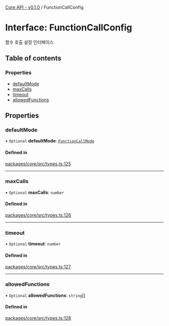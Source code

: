 [Core API - v0.1.0](/api-reference/core/) / FunctionCallConfig

# Interface: FunctionCallConfig

함수 호출 설정 인터페이스

## Table of contents

### Properties

- [defaultMode](/api-reference/core/interfaces/FunctionCallConfig#defaultmode)
- [maxCalls](/api-reference/core/interfaces/FunctionCallConfig#maxcalls)
- [timeout](/api-reference/core/interfaces/FunctionCallConfig#timeout)
- [allowedFunctions](/api-reference/core/interfaces/FunctionCallConfig#allowedfunctions)

## Properties

### <a id="defaultmode" name="defaultmode"></a> defaultMode

• `Optional` **defaultMode**: [`FunctionCallMode`](/api-reference/core/#functioncallmode)

#### Defined in

[packages/core/src/types.ts:125](https://github.com/robotaio/robota/blob/main/packages/core/src/types.ts#L125)

___

### <a id="maxcalls" name="maxcalls"></a> maxCalls

• `Optional` **maxCalls**: `number`

#### Defined in

[packages/core/src/types.ts:126](https://github.com/robotaio/robota/blob/main/packages/core/src/types.ts#L126)

___

### <a id="timeout" name="timeout"></a> timeout

• `Optional` **timeout**: `number`

#### Defined in

[packages/core/src/types.ts:127](https://github.com/robotaio/robota/blob/main/packages/core/src/types.ts#L127)

___

### <a id="allowedfunctions" name="allowedfunctions"></a> allowedFunctions

• `Optional` **allowedFunctions**: `string`[]

#### Defined in

[packages/core/src/types.ts:128](https://github.com/robotaio/robota/blob/main/packages/core/src/types.ts#L128)
